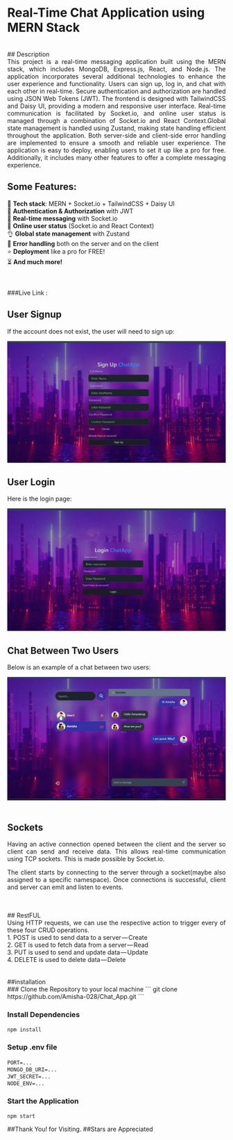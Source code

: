 # Real-Time Chat Application using MERN Stack
<br>
## Description
<div style="text-align: justify;">
This project is a real-time messaging application built using the MERN stack, which includes MongoDB, Express.js, React, and Node.js. The application incorporates several additional technologies to enhance the user experience and functionality. Users can sign up, log in, and chat with each other in real-time. Secure authentication and authorization are handled using JSON Web Tokens (JWT). The frontend is designed with TailwindCSS and Daisy UI, providing a modern and responsive user interface. Real-time communication is facilitated by Socket.io, and online user status is managed through a combination of Socket.io and React Context.Global state management is handled using Zustand, making state handling efficient throughout the application. Both server-side and client-side error handling are implemented to ensure a smooth and reliable user experience. The application is easy to deploy, enabling users to set it up like a pro for free. Additionally, it includes many other features to offer a complete messaging experience.
</div>

## Some Features:

🌟 **Tech stack**: MERN + Socket.io + TailwindCSS + Daisy UI  
🎃 **Authentication & Authorization** with JWT  
👾 **Real-time messaging** with Socket.io  
🚀 **Online user status** (Socket.io and React Context)  
👌 **Global state management** with Zustand  
🐞 **Error handling** both on the server and on the client  
⭐ **Deployment** like a pro for FREE!  
⏳ **And much more!**

<br>
<br>
###Live Link : 

## User Signup

If the account does not exist, the user will need to sign up:

![SignUp Page](./frontend/public/signup.png)
<br>
## User Login

Here is the login page:

![Login Page](./frontend/public/login.png)
<br>
## Chat Between Two Users

Below is an example of a chat between two users:

![Chat Page](./frontend/public/chat.png)
<br>
<br>
## Sockets
<div style="text-align: justify;">
Having an active connection opened between the client and the server so client can send and receive data. This allows real-time communication using TCP sockets. This is made possible by Socket.io.

The client starts by connecting to the server through a socket(maybe also assigned to a specific namespace). Once connections is successful, client and server can emit and listen to events.  
</div>
<br>
<br>
## RestFUL
<div style="text-align: justify;">
Using HTTP requests, we can use the respective action to trigger every of these four CRUD operations.
<br>
1. POST is used to send data to a server — Create
<br>
2. GET is used to fetch data from a server — Read
<br>  
3. PUT is used to send and update data — Update
<br>
4. DELETE is used to delete data — Delete
</div>
<br>
<br>
##installation
<br>
### Clone the Repository to your local machine 
```
git clone https://github.com/Amisha-028/Chat_App.git
```

### Install Dependencies

```
npm install
```

### Setup .env file

```dotenv
PORT=...
MONGO_DB_URI=...
JWT_SECRET=...
NODE_ENV=...
```

### Start the Application

```
npm start
```

##Thank You! for Visiting.
##Stars are Appreciated
